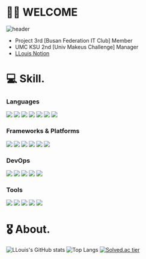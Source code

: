 # 👨‍💻 WELCOME

![header](https://capsule-render.vercel.app/api?type=waving&color=0:7FFFD4,100:1B1D1F&height=200&section=header&text=Shinui%20Oh(LLouis)&fontSize=60&animation=twinkling)
- Project 3rd [Busan Federation IT Club] Member
- UMC KSU 2nd [Univ Makeus Challenge] Manager
- [LLouis Notion](https://www.notion.so/llouis/Shinui-Oh-Resume-c9cc3ee042c84dc69f3a034582f01632)

# 💻 Skill.
### Languages
<img src="https://img.shields.io/badge/C-111324?style=flat&logo=C&logoColor=white"/> <img src="https://img.shields.io/badge/C++-00599C?style=flat&logo=C%2B%2B&logoColor=white"/> <img src="https://img.shields.io/badge/Python-3776AB?style=flat&logo=Python&logoColor=white"/> <img src="https://img.shields.io/badge/Java-007396?style=flat&logo=Java&logoColor=white"/> <img src="https://img.shields.io/badge/JavaScript-F7DF1E?style=flat&logo=JavaScript&logoColor=white"/> <img src="https://img.shields.io/badge/HTML5-E34F26?style=flat&logo=HTML5&logoColor=white"/> <img src="https://img.shields.io/badge/CSS3-1572B6?style=flat&logo=CSS3&logoColor=white"/>

### Frameworks & Platforms
<img src="https://img.shields.io/badge/Spring-6DB33F?style=flat&logo=Spring&logoColor=white"/> <img src="https://img.shields.io/badge/Spring Boot-6DB33F?style=flat&logo=Spring Boot&logoColor=white"/> <img src="https://img.shields.io/badge/Spring Security-6DB33F?style=flat&logo=Spring Security&logoColor=white"/> <img src="https://img.shields.io/badge/JUnit5-25A162?style=flat&logo=JUnit5&logoColor=white"/> <img src="https://img.shields.io/badge/Django-092E20?style=flat&logo=Django&logoColor=white"/> <img src="https://img.shields.io/badge/Node.js-339933?style=flat&logo=Node.js&logoColor=white"/>

### DevOps
<img src="https://img.shields.io/badge/MySQL-4479A1?style=flat&logo=MySQL&logoColor=white"/> <img src="https://img.shields.io/badge/Oracle-F80000?style=flat&logo=Oracle&logoColor=white"/> <img src="https://img.shields.io/badge/MariaDB-003545?style=flat&logo=MariaDB&logoColor=white"/> <img src="https://img.shields.io/badge/Amazon AWS-232F3E?style=flat&logo=Amazon AWS&logoColor=white"/> <img src="https://img.shields.io/badge/Apache Tomcat-F8DC75?style=flat&logo=Apache Tomcat&logoColor=white"/>

### Tools
<img src="https://img.shields.io/badge/IntelliJ IDEA-000000?style=flat&logo=IntelliJ IDEA&logoColor=white"/> <img src="https://img.shields.io/badge/Visual Studio Code-007ACC?style=flat&logo=Visual Studio Code&logoColor=white"/> <img src="https://img.shields.io/badge/Visual Studio-5C2D91?style=flat&logo=Visual Studio&logoColor=white"/> <img src="https://img.shields.io/badge/Eclipse IDE-2C2255?style=flat&logo=Eclipse IDE&logoColor=white"/> <img src="https://img.shields.io/badge/Git-F05032?style=flat&logo=Git&logoColor=white"/>

# 🎖️ About.
![LLouis's GitHub stats](https://github-readme-stats.vercel.app/api?username=Shinui-Oh&show_icons=true&theme=radical) 
![Top Langs](https://github-readme-stats.vercel.app/api/top-langs/?username=Shinui-Oh&layout=compact&theme=tokyonight) 
[![Solved.ac tier](http://mazassumnida.wtf/api/v2/generate_badge?boj=louis0622)](https://solved.ac/louis0622)
